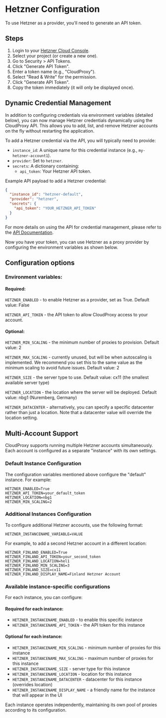 # Hetzner Configuration

To use Hetzner as a provider, you'll need to generate an API token.

## Steps

1. Login to your [Hetzner Cloud Console](https://console.hetzner.cloud/).
2. Select your project (or create a new one).
3. Go to Security > API Tokens.
4. Click "Generate API Token".
5. Enter a token name (e.g., "CloudProxy").
6. Select "Read & Write" for the permission.
7. Click "Generate API Token".
8. Copy the token immediately (it will only be displayed once).

## Dynamic Credential Management

In addition to configuring credentials via environment variables (detailed below), you can now manage Hetzner credentials dynamically using the CloudProxy API. This allows you to add, list, and remove Hetzner accounts on the fly without restarting the application.

To add a Hetzner credential via the API, you will typically need to provide:
- `instance_id`: A unique name for this credential instance (e.g., `my-hetzner-account1`).
- `provider`: Set to `hetzner`.
- `secrets`: A dictionary containing:
    - `api_token`: Your Hetzner API token.

Example API payload to add a Hetzner credential:
```json
{
  "instance_id": "hetzner-default",
  "provider": "hetzner",
  "secrets": {
    "api_token": "YOUR_HETZNER_API_TOKEN"
  }
}
```

For more details on using the API for credential management, please refer to the [API Documentation](./api.md#credential-management).

Now you have your token, you can use Hetzner as a proxy provider by configuring the environment variables as shown below.

## Configuration options
### Environment variables:
#### Required:
``HETZNER_ENABLED`` - to enable Hetzner as a provider, set as True. Default value: False

``HETZNER_API_TOKEN`` - the API token to allow CloudProxy access to your account.

#### Optional:
``HETZNER_MIN_SCALING`` - the minimum number of proxies to provision. Default value: 2

``HETZNER_MAX_SCALING`` - currently unused, but will be when autoscaling is implemented. We recommend you set this to the same value as the minimum scaling to avoid future issues. Default value: 2

``HETZNER_SIZE`` - the server type to use. Default value: cx11 (the smallest available server type)

``HETZNER_LOCATION`` - the location where the server will be deployed. Default value: nbg1 (Nuremberg, Germany)

``HETZNER_DATACENTER`` - alternatively, you can specify a specific datacenter rather than just a location. Note that a datacenter value will override the location setting.

## Multi-Account Support

CloudProxy supports running multiple Hetzner accounts simultaneously. Each account is configured as a separate "instance" with its own settings.

### Default Instance Configuration

The configuration variables mentioned above configure the "default" instance. For example:

```
HETZNER_ENABLED=True
HETZNER_API_TOKEN=your_default_token
HETZNER_LOCATION=nbg1
HETZNER_MIN_SCALING=2
```

### Additional Instances Configuration

To configure additional Hetzner accounts, use the following format:
```
HETZNER_INSTANCENAME_VARIABLE=VALUE
```

For example, to add a second Hetzner account in a different location:

```
HETZNER_FINLAND_ENABLED=True
HETZNER_FINLAND_API_TOKEN=your_second_token
HETZNER_FINLAND_LOCATION=hel1
HETZNER_FINLAND_MIN_SCALING=3
HETZNER_FINLAND_SIZE=cx11
HETZNER_FINLAND_DISPLAY_NAME=Finland Hetzner Account
```

### Available instance-specific configurations

For each instance, you can configure:

#### Required for each instance:
- `HETZNER_INSTANCENAME_ENABLED` - to enable this specific instance
- `HETZNER_INSTANCENAME_API_TOKEN` - the API token for this instance

#### Optional for each instance:
- `HETZNER_INSTANCENAME_MIN_SCALING` - minimum number of proxies for this instance
- `HETZNER_INSTANCENAME_MAX_SCALING` - maximum number of proxies for this instance
- `HETZNER_INSTANCENAME_SIZE` - server type for this instance
- `HETZNER_INSTANCENAME_LOCATION` - location for this instance
- `HETZNER_INSTANCENAME_DATACENTER` - datacenter for this instance (overrides location)
- `HETZNER_INSTANCENAME_DISPLAY_NAME` - a friendly name for the instance that will appear in the UI

Each instance operates independently, maintaining its own pool of proxies according to its configuration.
